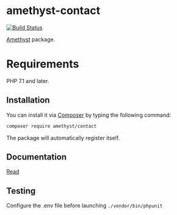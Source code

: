 # amethyst-contact

[![Build Status](https://travis-ci.org/amethyst-php/contact.svg?branch=master)](https://travis-ci.org/amethyst-php/contact)

[Amethyst](https://github.com/amethyst-php/amethyst) package.

# Requirements

PHP 7.1 and later.

## Installation

You can install it via [Composer](https://getcomposer.org/) by typing the following command:

```bash
composer require amethyst/contact
```

The package will automatically register itself.

## Documentation

[Read](docs/index.md)

## Testing

Configure the .env file before launching `./vendor/bin/phpunit`
